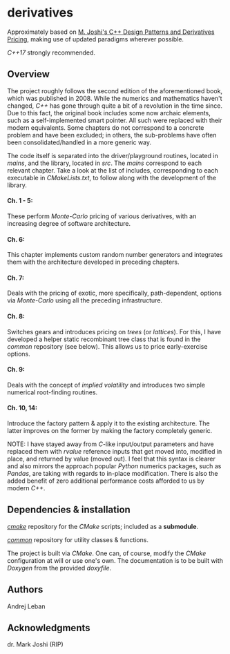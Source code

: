# derivatives
Approximately based on [M. Joshi's C++ Design Patterns and Derivatives Pricing](https://www.amazon.com/Patterns-Derivatives-Pricing-Mathematics-Finance/dp/0521721628), making use of updated paradigms wherever possible. 

*C++17* strongly recommended.

## Overview
The project roughly follows the second edition of the aforementioned book, which was published in 2008. While the numerics and mathematics haven't changed, *C++* has gone through quite a bit of a revolution in the time since. Due to this fact, the original book includes some now archaic elements, such as a self-implemented smart pointer. All such were replaced with their modern equivalents. Some chapters do not correspond to a concrete problem and have been excluded; in others, the sub-problems have often been consolidated/handled in a more generic way.

The code itself is separated into the driver/playground routines, located in *mains*, and the library, located in *src*.
The *mains* correspond to each relevant chapter. Take a look at the list of includes, corresponding to each executable in *CMakeLists.txt*, to follow along with the development of the library. 


#### Ch. 1 - 5:
These perform *Monte-Carlo* pricing of various derivatives, with an increasing degree of software architecture.

#### Ch. 6:
This chapter implements custom random number generators and integrates them with the architecture developed in preceding chapters.

#### Ch. 7:
Deals with the pricing of exotic, more specifically, path-dependent, options via *Monte-Carlo* using all the preceding infrastructure.

#### Ch. 8:
Switches gears and introduces pricing on *trees* (or *lattices*). For this, I have developed a helper static recombinant tree class that is found in the *common* repository (see below). This allows us to price early-exercise options.

#### Ch. 9:
Deals with the concept of *implied volatility* and introduces two simple numerical root-finding routines.

#### Ch. 10, 14:
Introduce the factory pattern & apply it to the existing architecture. The latter improves on the former by making the factory completely generic.

NOTE: I have stayed away from *C*-like input/output parameters and have replaced them with *rvalue* reference inputs that get moved into, modified in place, and returned by value (moved out). I feel that this syntax is clearer and also mirrors the approach popular *Python* numerics packages, such as *Pandas*, are taking with regards to in-place modification. There is also the added benefit of zero additional performance costs afforded to us by modern *C++*.

## Dependencies & installation
[*cmake*](https://github.com/andleb/cmake) repository for the *CMake* scripts; included as a **submodule**.

[*common*](https://github.com/andleb/common) repository for utility classes & functions.

The project is built via *CMake*. One can, of course, modify the *CMake* configuration at will or use one's own.
The documentation is to be built with *Doxygen* from the provided *doxyfile*.


## Authors

Andrej Leban

## Acknowledgments
dr. Mark Joshi (RIP)
